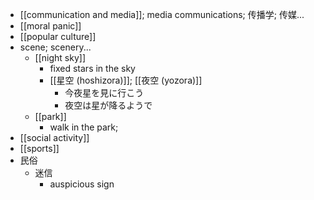 - [[communication and media]]; media communications; 传播学; 传媒...
- [[moral panic]]
- [[popular culture]]
- scene; scenery...
    - [[night sky]]
        - fixed stars in the sky
        - [[星空 (hoshizora)]]; [[夜空 (yozora)]]
            - 今夜星を見に行こう
            - 夜空は星が降るようで
    - [[park]]
        - walk in the park;
- [[social activity]]
- [[sports]]
- 民俗
    - 迷信
        - auspicious sign
